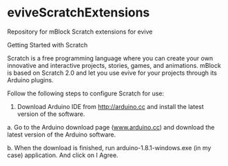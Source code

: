 # eviveScratchExtensions
Repository for mBlock Scratch extensions for evive

Getting Started with Scratch

Scratch is a free programming language where you can create your own innovative and interactive projects, stories, games, and animations. mBlock is based on Scratch 2.0 and let you use evive for your projects through its Arduino plugins.

Follow the following steps to configure Scratch for use:

1. Download Arduino IDE from http://arduino.cc and install the latest version of the software.

a. Go to the Arduino download page (www.arduino.cc) and download the latest version of the Arduino software.

b. When the download is finished, run arduino-1.8.1-windows.exe (in my case) application. And click on I Agree.

